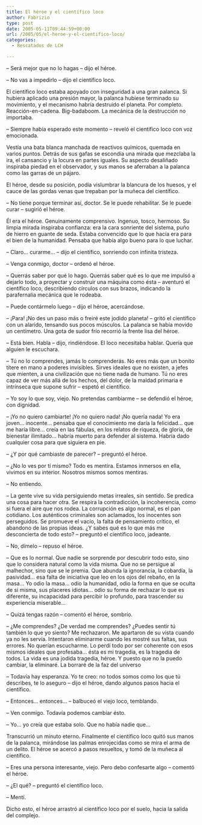 ```yaml
---
title: El héroe y el científico loco
author: Fabrizio
type: post
date: 2005-05-11T09:44:59+00:00
url: /2005/05/el-heroe-y-el-cientifico-loco/
categories:
  - Rescatados de LCH

---
```

&#8211; Será mejor que no lo hagas &#8211; dijo el héroe. 

&#8211; No vas a impedirlo &#8211; dijo el científico loco. 

El científico loco estaba apoyado con inseguridad a una gran palanca. Si hubiera aplicado una presión mayor, la palanca hubiese terminado su movimiento, y el mecanismo habría destruido el planeta. Por completo. Reacción-en-cadena. Big-badaboom. La mecánica de la destrucción no importaba. 

&#8211; Siempre había esperado este momento &#8211; reveló el científico loco con voz emocionada. 

Vestía una bata blanca manchada de reactivos químicos, quemada en varios puntos. Detrás de sus gafas se escondía una mirada que mezclaba la ira, el cansancio y la locura en partes iguales. Su aspecto desaliñado inspiraba piedad en el observador, y sus manos se aferraban a la palanca como las garras de un pájaro. 

El héroe, desde su posición, podía vislumbrar la blancura de los huesos, y el cauce de las gordas venas que trepaban por la muñeca del científico.

&#8211; No tiene porque terminar así, doctor. Se le puede rehabilitar. Se le puede curar &#8211; sugirió el héroe. 

Él era el héroe. Genuinamente comprensivo. Ingenuo, tosco, hermoso. Su limpia mirada inspiraba confianza: era la cara sonriente del sistema, puño de hierro en guante de seda. Estaba convencido que lo que hacía era para el bien de la humanidad. Pensaba que había algo bueno para lo que luchar. 

&#8211; Claro&#8230; curarme&#8230; &#8211; dijo el científico, sonriendo con infinita tristeza.

&#8211; Venga conmigo, doctor &#8211; ordenó el héroe. 

&#8211; Querrás saber por qué lo hago. Querrás saber qué es lo que me impulsó a dejarlo todo, a proyectar y construir una máquina como ésta &#8211; aventuró el científico loco, describiendo círculos con sus brazos, indicando la parafernalia mecánica que le rodeaba.

&#8211; Puede contármelo luego &#8211; dijo el héroe, acercándose. 

&#8211; ¡Para! ¡No des un paso más o freiré este jodido planeta! &#8211; gritó el científico con un alarido, tensando sus pocos músculos. La palanca se había movido un centímetro. Una gota de sudor frío recorrió la frente lisa del héroe.

&#8211; Está bien. Habla &#8211; dijo, rindiéndose. El loco necesitaba hablar. Quería que alguien le escuchara.

&#8211; Tú no lo comprendes, jamás lo comprenderás. No eres más que un bonito títere en mano a poderes invisibles. Sirves ideales que no existen, a jefes que mienten, a una civilización que no tiene nada de humano. Tú no eres capaz de ver más allá de los hechos, del dolor, de la maldad primaria e intrínseca que supone sufrir &#8211; espetó el científico.

&#8211; Yo soy lo que soy, viejo. No pretendas cambiarme &#8211; se defendió el héroe, con dignidad.

&#8211; ¡Yo no quiero cambiarte! ¡Yo no quiero nada! ¡No quería nada! Yo era joven&#8230; inocente&#8230; pensaba que el conocimiento me daría la felicidad&#8230; que me haría libre&#8230; creía en las fábulas, en los relatos de riqueza, de gloria, de bienestar ilimitado&#8230; habría muerto para defender al sistema. Habría dado cualquier cosa para que siguiera en pie. 

&#8211; ¿Y por qué cambiaste de parecer? &#8211; preguntó el héroe. 

&#8211; ¿No lo ves por tí mismo? Todo es mentira. Estamos inmersos en ella, vivimos en su interior. Nosotros mismos somos mentiras. 

&#8211; No entiendo.

&#8211; La gente vive su vida persiguiendo metas irreales, sin sentido. Se predica una cosa para hacer otra. Se respira la contradicción, la incoherencia, como si fuera el aire que nos rodea. La corrupción es algo normal, es el pan cotidiano. Los auténticos criminales son aclamados, los inocentes son perseguidos. Se promueve el vacío, la falta de pensamiento crítico, el abandono de las propias ideas. ¿Y sabes qué es lo que más me desconcierta de todo esto? &#8211; preguntó el científico loco, jadeante.

&#8211; No, dímelo &#8211; repuso el héroe.

&#8211; Que es lo normal. Que nadie se sorprende por descubrir todo esto, sino que lo considera natural como la vida misma. Que no se persigue al malhechor, sino que se le premia. Que abunda la ignorancia, la cobardía, la pasividad&#8230; esa falta de iniciativa que leo en los ojos del rebaño, en la masa&#8230; Yo odio la masa&#8230; odio la humanidad, odio la forma en que se oculta de sí misma, sus placeres idiotas&#8230; odio su forma de rechazar lo que es diferente, su incapacidad para percibir lo profundo, para trascender su experiencia miserable&#8230; 

&#8211; Quizá tengas razón &#8211; comentó el héroe, sombrío.

&#8211; ¿Me comprendes? ¿De verdad me comprendes? ¿Puedes sentir tú también lo que yo siento? Me rechazaron. Me apartaron de su vista cuando ya no les servía. Intentaron eliminarme cuando les mostré sus faltas, sus errores. No querían escucharme. Lo perdí todo por ser coherente con esos mismos ideales que profesaba&#8230; ésta es mi tragedia, es la tragedia de todos. La vida es una jodida tragedia, héroe. Y puesto que no la puedo cambiar, la eliminaré. La borraré de la faz del universo

&#8211; Todavía hay esperanza. Yo te creo: no todos somos como los que tú describes, te lo aseguro &#8211; dijo el héroe, dando algunos pasos hacia el científico. 

&#8211; Entonces&#8230; entonces&#8230; &#8211; balbuceó el viejo loco, temblando.

&#8211; Ven conmigo. Todavía podemos cambiar ésto. 

&#8211; Yo&#8230; yo creía que estaba solo. Que no había nadie que&#8230; 

Transcurrió un minuto eterno. Finalmente el científico loco quitó sus manos de la palanca, mirándose las palmas enrojecidas como se mira el arma de un delito. El héroe se acercó a pasos resueltos, y tomó de la muñeca al científico.

&#8211; Eres una persona interesante, viejo. Pero debo confesarte algo &#8211; comentó el héroe.

&#8211; ¿El qué? &#8211; preguntó el científico loco. 

&#8211; Mentí. 

Dicho esto, el héroe arrastró al científico loco por el suelo, hacia la salida del complejo.